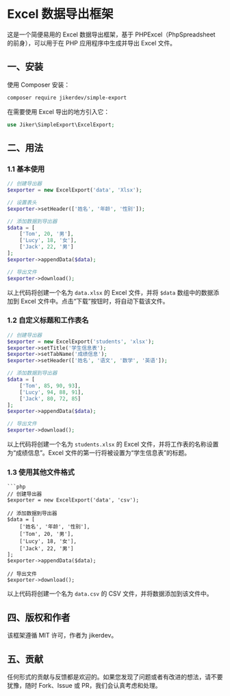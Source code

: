 # Excel 数据导出框架

这是一个简便易用的 Excel 数据导出框架，基于 PHPExcel（PhpSpreadsheet 的前身），可以用于在 PHP 应用程序中生成并导出 Excel 文件。

## 一、安装

使用 Composer 安装：

```bash
composer require jikerdev/simple-export
```

在需要使用 Excel 导出的地方引入它：

```php
use Jiker\SimpleExport\ExcelExport;
```

## 二、用法

### 1.1 基本使用

```php
// 创建导出器
$exporter = new ExcelExport('data', 'Xlsx');

// 设置表头
$exporter->setHeader(['姓名', '年龄', '性别']);

// 添加数据到导出器
$data = [
    ['Tom', 20, '男'],
    ['Lucy', 18, '女'],
    ['Jack', 22, '男']
];
$exporter->appendData($data);

// 导出文件
$exporter->download();
```

以上代码将创建一个名为 `data.xlsx` 的 Excel 文件，并将 `$data` 数组中的数据添加到 Excel 文件中。点击“下载”按钮时，将自动下载该文件。

### 1.2 自定义标题和工作表名

```php
// 创建导出器
$exporter = new ExcelExport('students', 'xlsx');
$exporter->setTitle('学生信息表');
$exporter->setTabName('成绩信息');
$exporter->setHeader(['姓名', '语文', '数学', '英语']);

// 添加数据到导出器
$data = [
    ['Tom', 85, 90, 93],
    ['Lucy', 94, 88, 91],
    ['Jack', 80, 72, 85]
];
$exporter->appendData($data);

// 导出文件
$exporter->download();
```

以上代码将创建一个名为 `students.xlsx` 的 Excel 文件，并将工作表的名称设置为“成绩信息”。Excel 文件的第一行将被设置为“学生信息表”的标题。

### 1.3 使用其他文件格式

```
```php
// 创建导出器
$exporter = new ExcelExport('data', 'csv');

// 添加数据到导出器
$data = [
    ['姓名', '年龄', '性别'],
    ['Tom', 20, '男'],
    ['Lucy', 18, '女'],
    ['Jack', 22, '男']
];
$exporter->appendData($data);

// 导出文件
$exporter->download();
```

以上代码将创建一个名为 `data.csv` 的 CSV 文件，并将数据添加到该文件中。

## 四、版权和作者

该框架遵循 MIT 许可，作者为 jikerdev。

## 五、贡献

任何形式的贡献与反馈都是欢迎的。如果您发现了问题或者有改进的想法，请不要犹豫，随时 Fork、Issue 或 PR，我们会认真考虑和处理。
